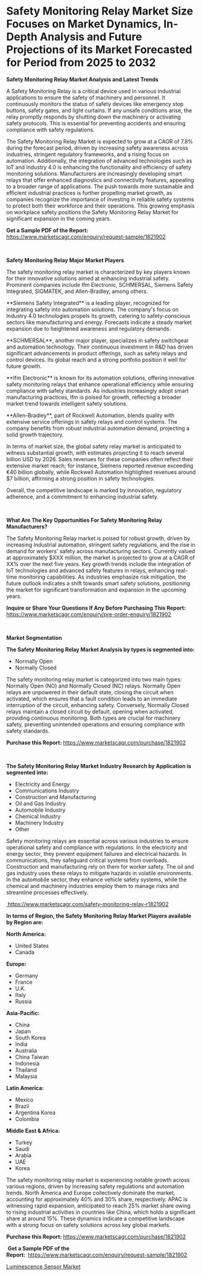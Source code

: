 <p><h1>Safety Monitoring Relay Market Size Focuses on Market Dynamics, In-Depth Analysis and Future Projections of its Market Forecasted for Period from 2025 to 2032</h1></p><p><strong>Safety Monitoring Relay Market Analysis and Latest Trends</strong></p>
<p><p>A Safety Monitoring Relay is a critical device used in various industrial applications to ensure the safety of machinery and personnel. It continuously monitors the status of safety devices like emergency stop buttons, safety gates, and light curtains. If any unsafe conditions arise, the relay promptly responds by shutting down the machinery or activating safety protocols. This is essential for preventing accidents and ensuring compliance with safety regulations.</p><p>The Safety Monitoring Relay Market is expected to grow at a CAGR of 7.8% during the forecast period, driven by increasing safety awareness across industries, stringent regulatory frameworks, and a rising focus on automation. Additionally, the integration of advanced technologies such as IoT and Industry 4.0 is enhancing the functionality and efficiency of safety monitoring solutions. Manufacturers are increasingly developing smart relays that offer enhanced diagnostics and connectivity features, appealing to a broader range of applications. The push towards more sustainable and efficient industrial practices is further propelling market growth, as companies recognize the importance of investing in reliable safety systems to protect both their workforce and their operations. This growing emphasis on workplace safety positions the Safety Monitoring Relay Market for significant expansion in the coming years.</p></p>
<p><strong>Get a Sample PDF of the Report:&nbsp;</strong> <a href="https://www.marketscagr.com/enquiry/request-sample/1821902?utm_campaign=2202&utm_medium=2&utm_source=Github&utm_content=ia&utm_term=18022025&utm_id=safety-monitoring-relay">https://www.marketscagr.com/enquiry/request-sample/1821902</a></p>
<p>&nbsp;</p>
<p><strong>Safety Monitoring Relay Major Market Players</strong></p>
<p><p>The safety monitoring relay market is characterized by key players known for their innovative solutions aimed at enhancing industrial safety. Prominent companies include Ifm Electronic, SCHMERSAL, Siemens Safety Integrated, SIGMATEK, and Allen-Bradley, among others.</p><p>**Siemens Safety Integrated** is a leading player, recognized for integrating safety into automation solutions. The company's focus on Industry 4.0 technologies propels its growth, catering to safety-conscious sectors like manufacturing and energy. Forecasts indicate a steady market expansion due to heightened awareness and regulatory demands.</p><p>**SCHMERSAL**, another major player, specializes in safety switchgear and automation technology. Their continuous investment in R&D has driven significant advancements in product offerings, such as safety relays and control devices. Its global reach and a strong portfolio position it well for future growth.</p><p>**Ifm Electronic** is known for its automation solutions, offering innovative safety monitoring relays that enhance operational efficiency while ensuring compliance with safety standards. As industries increasingly adopt smart manufacturing practices, Ifm is poised for growth, reflecting a broader market trend towards intelligent safety solutions.</p><p>**Allen-Bradley**, part of Rockwell Automation, blends quality with extensive service offerings in safety relays and control systems. The company benefits from robust industrial automation demand, projecting a solid growth trajectory.</p><p>In terms of market size, the global safety relay market is anticipated to witness substantial growth, with estimates projecting it to reach several billion USD by 2026. Sales revenues for these companies often reflect their extensive market reach; for instance, Siemens reported revenue exceeding €40 billion globally, while Rockwell Automation highlighted revenues around $7 billion, affirming a strong position in safety technologies.</p><p>Overall, the competitive landscape is marked by innovation, regulatory adherence, and a commitment to enhancing industrial safety.</p></p>
<p>&nbsp;</p>
<p><strong>What Are The Key Opportunities For Safety Monitoring Relay Manufacturers?</strong></p>
<p><p>The Safety Monitoring Relay market is poised for robust growth, driven by increasing industrial automation, stringent safety regulations, and the rise in demand for workers' safety across manufacturing sectors. Currently valued at approximately $XXX million, the market is projected to grow at a CAGR of XX% over the next five years. Key growth trends include the integration of IoT technologies and advanced safety features in relays, enhancing real-time monitoring capabilities. As industries emphasize risk mitigation, the future outlook indicates a shift towards smart safety solutions, positioning the market for significant transformation and expansion in the upcoming years.</p></p>
<p><strong>Inquire or Share Your Questions If Any Before Purchasing This Report:</strong> <a href="https://www.marketscagr.com/enquiry/pre-order-enquiry/1821902?utm_campaign=2202&utm_medium=2&utm_source=Github&utm_content=ia&utm_term=18022025&utm_id=safety-monitoring-relay">https://www.marketscagr.com/enquiry/pre-order-enquiry/1821902</a></p>
<p>&nbsp;</p>
<p><strong>Market Segmentation</strong></p>
<p><strong>The Safety Monitoring Relay Market Analysis by types is segmented into:</strong></p>
<p><ul><li>Normally Open</li><li>Normally Closed</li></ul></p>
<p><p>The safety monitoring relay market is categorized into two main types: Normally Open (NO) and Normally Closed (NC) relays. Normally Open relays are unpowered in their default state, closing the circuit when activated, which ensures that a fault condition leads to an immediate interruption of the circuit, enhancing safety. Conversely, Normally Closed relays maintain a closed circuit by default, opening when activated, providing continuous monitoring. Both types are crucial for machinery safety, preventing unintended operations and ensuring compliance with safety standards.</p></p>
<p><strong>Purchase this Report:&nbsp;</strong><a href="https://www.marketscagr.com/purchase/1821902?utm_campaign=2202&utm_medium=2&utm_source=Github&utm_content=ia&utm_term=18022025&utm_id=safety-monitoring-relay">https://www.marketscagr.com/purchase/1821902</a></p>
<p>&nbsp;</p>
<p><strong>The Safety Monitoring Relay Market Industry Research by Application is segmented into:</strong></p>
<p><ul><li>Electricity and Energy</li><li>Communications Industry</li><li>Construction and Manufacturing</li><li>Oil and Gas Industry</li><li>Automobile Industry</li><li>Chemical Industry</li><li>Machinery Industry</li><li>Other</li></ul></p>
<p><p>Safety monitoring relays are essential across various industries to ensure operational safety and compliance with regulations. In the electricity and energy sector, they prevent equipment failures and electrical hazards. In communications, they safeguard critical systems from overloads. Construction and manufacturing rely on them for worker safety. The oil and gas industry uses these relays to mitigate hazards in volatile environments. In the automobile sector, they enhance vehicle safety systems, while the chemical and machinery industries employ them to manage risks and streamline processes effectively.</p></p>
<p><a href="https://www.marketscagr.com/safety-monitoring-relay-r1821902?utm_campaign=2202&utm_medium=2&utm_source=Github&utm_content=ia&utm_term=18022025&utm_id=safety-monitoring-relay">&nbsp;https://www.marketscagr.com/safety-monitoring-relay-r1821902</a></p>
<p><strong>In terms of Region, the Safety Monitoring Relay Market Players available by Region are:</strong></p>
<p>
    <p> <strong> North America: </strong>
        <ul>
            <li>United States</li>
            <li>Canada</li>
        </ul>
        </p> 
    <p> <strong> Europe: </strong>
        <ul>
            <li>Germany</li>
            <li>France</li>
            <li>U.K.</li>
            <li>Italy</li>
            <li>Russia</li>
        </ul>
        </p> 
    <p> <strong> Asia-Pacific: </strong>
        <ul>
            <li>China</li>
            <li>Japan</li>
            <li>South Korea</li>
            <li>India</li>
            <li>Australia</li>
            <li>China Taiwan</li>
            <li>Indonesia</li>
            <li>Thailand</li>
            <li>Malaysia</li>
        </ul>
        </p> 
    <p> <strong> Latin America: </strong>
        <ul>
            <li>Mexico</li>
            <li>Brazil</li>
            <li>Argentina Korea</li>
            <li>Colombia</li>
        </ul>
        </p> 
    <p> <strong> Middle East & Africa: </strong>
        <ul>
            <li>Turkey</li>
            <li>Saudi</li>
            <li>Arabia</li>
            <li>UAE</li>
            <li>Korea</li>
        </ul>
    </p>
    </p>
<p><p>The safety monitoring relay market is experiencing notable growth across various regions, driven by increasing safety regulations and automation trends. North America and Europe collectively dominate the market, accounting for approximately 40% and 30% share, respectively. APAC is witnessing rapid expansion, anticipated to reach 25% market share owing to rising industrial activities in countries like China, which holds a significant share at around 15%. These dynamics indicate a competitive landscape with a strong focus on safety solutions across key global markets.</p></p>
<p><strong>Purchase this Report: </strong><a href="https://www.marketscagr.com/purchase/1821902?utm_campaign=2202&utm_medium=2&utm_source=Github&utm_content=ia&utm_term=18022025&utm_id=safety-monitoring-relay">https://www.marketscagr.com/purchase/1821902</a></p>
<p>&nbsp;<strong>Get a Sample PDF of the Report:&nbsp;&nbsp;</strong><a href="https://www.marketscagr.com/enquiry/request-sample/1821902?utm_campaign=2202&utm_medium=2&utm_source=Github&utm_content=ia&utm_term=18022025&utm_id=safety-monitoring-relay">https://www.marketscagr.com/enquiry/request-sample/1821902</a></p>
<p><strong></strong></p>
<p><p><a href="https://github.com/hammelximalschid/Market-Research-Report-List-1/blob/main/luminescence-sensor-market.md?utm_campaign=2202&utm_medium=2&utm_source=Github&utm_content=ia&utm_term=18022025&utm_id=safety-monitoring-relay">Luminescence Sensor Market</a></p></p>